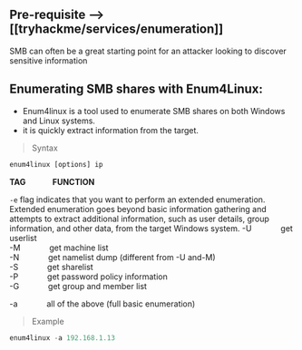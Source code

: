 ## Pre-requisite --> [[tryhackme/services/enumeration]]
SMB can often be a great starting point for an attacker looking to discover sensitive information

## Enumerating SMB shares with Enum4Linux:
-  Enum4linux is a tool used to enumerate SMB shares on both Windows and Linux systems.
-  it is quickly extract information from the target.

>Syntax
```python
enum4linux [options] ip
```
**TAG**            **FUNCTION**  

`-e`              flag indicates that you want to perform an extended enumeration. Extended enumeration goes beyond basic information gathering and attempts to extract additional information, such as user details, group information, and other data, from the target Windows system.
-U             get userlist  
-M             get machine list  
-N             get namelist dump (different from -U and-M)  
-S             get sharelist  
-P             get password policy information  
-G             get group and member list

-a             all of the above (full basic enumeration)

>Example
```python
enum4linux -a 192.168.1.13
```
